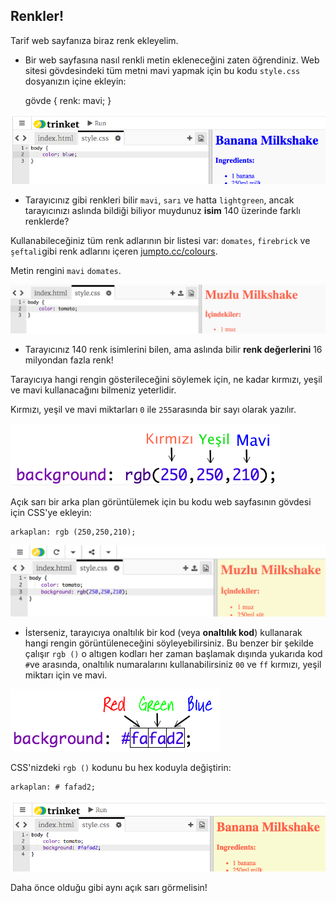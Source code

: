 ## Renkler!

Tarif web sayfanıza biraz renk ekleyelim.

+ Bir web sayfasına nasıl renkli metin ekleneceğini zaten öğrendiniz. Web sitesi gövdesindeki tüm metni mavi yapmak için bu kodu `style.css` dosyanızın içine ekleyin:

    gövde {
        renk: mavi;
    }
    

![ekran görüntüsü](images/recipe-blue.png)

+ Tarayıcınız gibi renkleri bilir `mavi`, `sarı` ve hatta `lightgreen`, ancak tarayıcınızı aslında bildiği biliyor muydunuz **isim** 140 üzerinde farklı renklerde?

Kullanabileceğiniz tüm renk adlarının bir listesi var: `domates`, `firebrick` ve `şeftali`gibi renk adlarını içeren [jumpto.cc/colours](http://jumpto.cc/colours).

Metin rengini `mavi` `domates`.

![ekran görüntüsü](images/recipe-tomato.png)

+ Tarayıcınız 140 renk isimlerini bilen, ama aslında bilir **renk değerlerini** 16 milyondan fazla renk!

Tarayıcıya hangi rengin gösterileceğini söylemek için, ne kadar kırmızı, yeşil ve mavi kullanacağını bilmeniz yeterlidir.

Kırmızı, yeşil ve mavi miktarları `0` ile `255`arasında bir sayı olarak yazılır.

![ekran görüntüsü](images/recipe-rgb-img.png)

Açık sarı bir arka plan görüntülemek için bu kodu web sayfasının gövdesi için CSS'ye ekleyin:

    arkaplan: rgb (250,250,210);
    

![ekran görüntüsü](images/recipe-rgb.png)

+ İsterseniz, tarayıcıya onaltılık bir kod (veya **onaltılık kod**) kullanarak hangi rengin görüntüleneceğini söyleyebilirsiniz. Bu benzer bir şekilde çalışır `rgb ()` o altıgen kodları her zaman başlamak dışında yukarıda kod `#`ve arasında, onaltılık numaralarını kullanabilirsiniz `00` ve `ff` kırmızı, yeşil miktarı için ve mavi.

![ekran görüntüsü](images/recipe-hex-img.png)

CSS'nizdeki `rgb ()` kodunu bu hex koduyla değiştirin:

    arkaplan: # fafad2;
    

![ekran görüntüsü](images/recipe-hex.png)

Daha önce olduğu gibi aynı açık sarı görmelisin!